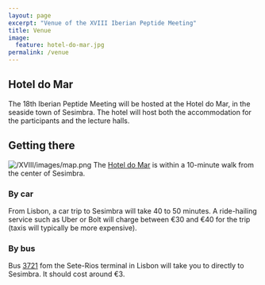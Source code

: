 ```yaml
---
layout: page
excerpt: "Venue of the XVIII Iberian Peptide Meeting"
title: Venue
image:
  feature: hotel-do-mar.jpg
permalink: /venue
---
```


## Hotel do Mar
The 18th Iberian Peptide Meeting will be hosted at the Hotel do Mar, in the
seaside town of Sesimbra. The hotel will host both the accommodation for the
participants and the lecture halls.

## Getting there
![/XVIII/images/map.png](https://goo.gl/maps/QzM8Pz5Sgmgtn4PS8)
The [Hotel do Mar](https://goo.gl/maps/QzM8Pz5Sgmgtn4PS8) is within a
10-minute walk from the center of Sesimbra.

### By car
From Lisbon, a car trip to Sesimbra will take 40 to 50 minutes. A ride-hailing
service such as Uber or Bolt will charge between €30 and €40 for the trip
(taxis will typically be more expensive).

### By bus
Bus [3721](https://www.carrismetropolitana.pt/horarios/?route_short_name=3721&route_id=3721_0&direction_id=060453&stop_sequence=1)
fom the Sete-Rios terminal in Lisbon will take you to directly to Sesimbra. It
should cost around €3.

